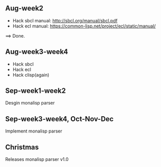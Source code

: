 
## Aug-week2
- Hack sbcl manual: http://sbcl.org/manual/sbcl.pdf
- Hack ecl manual: https://common-lisp.net/project/ecl/static/manual/

==> Done.

## Aug-week3-week4
- Hack sbcl
- Hack ecl
- Hack clisp(again)

## Sep-week1-week2
Desgin monalisp parser

## Sep-week3-week4, Oct-Nov-Dec
Implement monalisp parser

## Christmas
Releases monalisp parser v1.0
